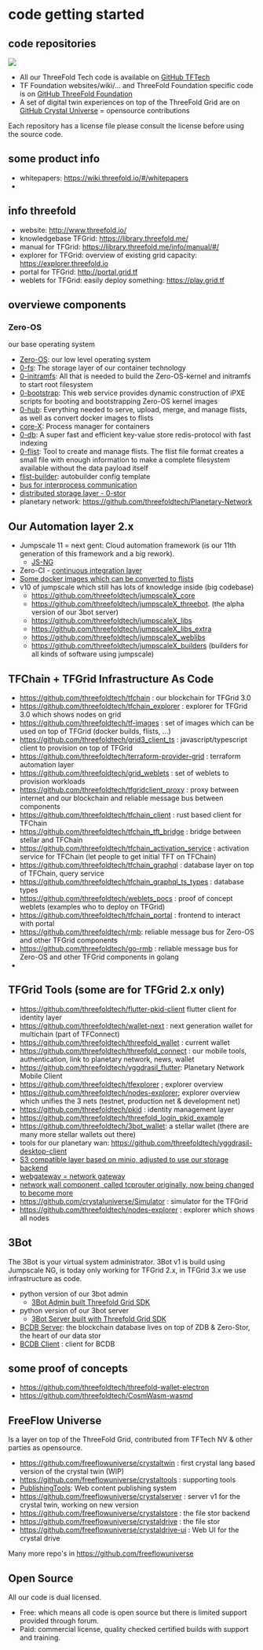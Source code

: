 # code getting started

## code repositories

![](https://cdn-images.welcometothejungle.com/5DDbrp9_kdlw05Z0hzc7kYEpaaruHhUUWJqs-nW1o8k/rs:auto:980::/q:85/czM6Ly93dHRqLXByb2R1Y3Rpb24vdXBsb2Fkcy9jYXRlZ29yeS9jb3Zlci8yNjYwLzE1NDg4My9jb2xsZWN0aW9uX2NhdGVnb3J5X2JlaGluZF90aGVfY29kZS5qcGc)

- All our ThreeFold Tech code is available on [GitHub TFTech](https://github.com/threefoldtech)
- TF Foundation websites/wiki/... and ThreeFold Foundation specific code is on [GitHub ThreeFold Foundation](https://github.com/threefoldtech)
- A set of digital twin experiences on top of the ThreeFold Grid are on [GitHub Crystal Universe](https://github.com/crystaluniverse) = opensource contributions

Each repository has a license file please consult the license before using the source code.

## some product info

- whitepapers: https://wiki.threefold.io/#/whitepapers
- 
## info threefold

- website: http://www.threefold.io/
- knowledgebase TFGrid: https://library.threefold.me/
- manual for TFGrid: https://library.threefold.me/info/manual/#/ 
- explorer for TFGrid: overview of existing grid capacity: https://explorer.threefold.io 
- portal for TFGrid: http://portal.grid.tf
- weblets for TFGrid: easily deploy something: https://play.grid.tf 

## overviewe components

### Zero-OS

our base operating system

* [Zero-OS](https://github.com/threefoldtech/zos): our low level operating system
* [0-fs](https://github.com/threefoldtech/0-fs): The storage layer of our container technology
* [0-initramfs](https://github.com/threefoldtech/0-initramfs): All that is needed to build the Zero-OS-kernel and initramfs to start root filesystem
* [0-bootstrap](https://github.com/threefoldtech/0-bootstrap): This web service provides dynamic construction of iPXE scripts for booting and bootstrapping Zero-OS kernel images
* [0-hub](https://github.com/threefoldtech/0-hub): Everything needed to serve, upload, merge, and manage flists, as well as convert docker images to flists
* [core-X](https://github.com/threefoldtech/corex): Process manager for containers
* [0-db](https://github.com/threefoldtech/0-db): A super fast and efficient key-value store redis-protocol with fast indexing
* [0-flist](https://github.com/threefoldtech/0-flist): Tool to create and manage flists. The flist file format creates a small file with enough information to make a complete filesystem available without the data payload itself
* [flist-builder](https://github.com/threefoldtech/flist-builder-config): autobuilder config template
* [bus for interprocess communication](https://github.com/threefoldtech/zbus)
* [distributed storage layer - 0-stor](https://github.com/threefoldtech/0-stor)
* planetary network: https://github.com/threefoldtech/Planetary-Network

## Our Automation layer 2.x

* Jumpscale 11 = next gent: Cloud automation framework (is our 11th generation of this framework and a big rework). 
    * [JS-NG](https://github.com/threefoldtech/js-ng)
* Zero-CI - [continuous integration layer](https://github.com/threefoldtech/zeroCI)
* [Some docker images which can be converted to flists](https://github.com/threefoldtech/tf-images)
* v10 of jumpscale which still has lots of knowledge inside (big codebase)
   - https://github.com/threefoldtech/jumpscaleX_core
   - https://github.com/threefoldtech/jumpscaleX_threebot. (the alpha version of our 3bot server)
   - https://github.com/threefoldtech/jumpscaleX_libs
   - https://github.com/threefoldtech/jumpscaleX_libs_extra
   - https://github.com/threefoldtech/jumpscaleX_weblibs 
   - https://github.com/threefoldtech/jumpscaleX_builders (builders for all kinds of software using jumpscale)

## TFChain + TFGrid Infrastructure As Code

- https://github.com/threefoldtech/tfchain : our blockchain for TFGrid 3.0
- https://github.com/threefoldtech/tfchain_explorer : explorer for TFGrid 3.0 which shows nodes on grid
- https://github.com/threefoldtech/tf-images : set of images which can be used on top of TFGrid (docker builds, flists, ...)
- https://github.com/threefoldtech/grid3_client_ts : javascript/typescript client to provision on top of TFGrid
- https://github.com/threefoldtech/terraform-provider-grid : terraform automation layer
- https://github.com/threefoldtech/grid_weblets : set of weblets to provision workloads
- https://github.com/threefoldtech/tfgridclient_proxy : proxy between internet and our blockchain and reliable message bus between components
- https://github.com/threefoldtech/tfchain_client : rust based client for TFChain
- https://github.com/threefoldtech/tfchain_tft_bridge : bridge between stellar and TFChain 
- https://github.com/threefoldtech/tfchain_activation_service : activation service for TFChain (let people to get initial TFT on TFChain)
- https://github.com/threefoldtech/tfchain_graphql : database layer on top of TFChain, query service
- https://github.com/threefoldtech/tfchain_graphql_ts_types : database types
- https://github.com/threefoldtech/weblets_pocs : proof of concept weblets (examples who to deploy on TFGrid)
- https://github.com/threefoldtech/tfchain_portal : frontend to interact with portal
- https://github.com/threefoldtech/rmb: reliable message bus for Zero-OS and other TFGrid components
- https://github.com/threefoldtech/go-rmb : reliable message bus for Zero-OS and other TFGrid components in golang
- 

## TFGrid Tools (some are for TFGrid 2.x only)

- https://github.com/threefoldtech/flutter-pkid-client flutter client for identity layer
- https://github.com/threefoldtech/wallet-next : next generation wallet for multichain (part of TFConnect)
- https://github.com/threefoldtech/threefold_wallet : current wallet
- https://github.com/threefoldtech/threefold_connect : our mobile tools, authentication, link to planetary network, news, wallet
- https://github.com/threefoldtech/yggdrasil_flutter: Planetary Network Mobile Client
- https://github.com/threefoldtech/tfexplorer ; explorer overview
- https://github.com/threefoldtech/nodes-explorer; explorer overview which unifies the 3 nets (testnet, production net & development net)
- https://github.com/threefoldtech/pkid : identity management layer
- https://github.com/threefoldtech/threefold_login_pkid_example
- https://github.com/threefoldtech/3bot_wallet: a stellar wallet (there are many more stellar wallets out there)
- tools for our planetary wan: https://github.com/threefoldtech/yggdrasil-desktop-client
- [S3 compatible layer based on minio, adjusted to use our storage backend](https://github.com/threefoldtech/minio)
- [webgateway = network gateway](https://github.com/threefoldtech/tfgateway)
- [network wall component, called tcprouter originally, now being changed to become more](https://github.com/threefoldtech/tcprouter)
- https://github.com/crystaluniverse/Simulator : simulator for the TFGrid
- https://github.com/threefoldtech/nodes-explorer : explorer which shows all nodes

## 3Bot

The 3Bot is your virtual system administrator.
3Bot v1 is build using Jumpscale NG, is today only working for TFGrid 2.x, in TFGrid 3.x we use infrastructure as code.

- python version of our 3bot admin
    * [3Bot Admin built Threefold Grid SDK](https://github.com/threefoldtech/js-sdk)
- python version of our 3bot server
    * [3Bot Server built with Threefold Grid SDK](https://github.com/threefoldtech/js-sdk)
- [BCDB Server](https://github.com/threefoldtech/bcdb): the blockchain database lives on top of ZDB & Zero-Stor, the heart of our data stor
- [BCDB Client](https://github.com/threefoldtech/bcdb-client) : client for BCDB

## some proof of concepts

- https://github.com/threefoldtech/threefold-wallet-electron
- https://github.com/threefoldtech/CosmWasm-wasmd 

## FreeFlow Universe 

Is a layer on top of the ThreeFold Grid, contributed from TFTech NV & other parties as opensource.

* https://github.com/freeflowuniverse/crystaltwin : first crystal lang based version of the crystal twin (WIP)
* https://github.com/freeflowuniverse/crystaltools : supporting tools 
* [PublishingTools](https://github.com/crystaluniverse/publishingtools): Web content publishing system
* https://github.com/freeflowuniverse/crystalserver : server v1 for the crystal twin, working on new version
* https://github.com/freeflowuniverse/crystalstore : the file stor backend
* https://github.com/freeflowuniverse/crystaldrive : the file stor
* https://github.com/freeflowuniverse/crystaldrive-ui : Web UI for the crystal drive

Many more repo's in https://github.com/freeflowuniverse


## Open Source

All our code is dual licensed. 

* Free: which means all code is open source but there is limited support provided through forum.
* Paid: commercial license, quality checked certified builds with support and training.

